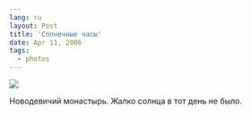 ```yaml
---
lang: ru
layout: Post
title: 'Солнечные часы'
date: Apr 11, 2006
tags:
  - photos
---
```


![](/images/blog/MG-3829.jpg)

Новодевичий монастырь. Жалко солнца в тот день не было.
